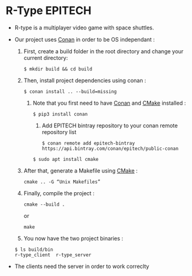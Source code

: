 # R-Type EPITECH

* R-type is a multiplayer video game with space shuttles.

* Our project uses [Conan](https://conan.io/) in order to be OS independant :
    1. First, create a build folder in the root directory and change your current directory:
        ```
        $ mkdir build && cd build
        ```
    2. Then, install project dependencies using conan :
        ```
        $ conan install .. --build=missing
        ```
        1. Note that you first need to have [Conan](https://conan.io/) and [CMake](https://cmake.org/) installed :
            ```
            $ pip3 install conan
            ```
            1. Add EPITECH bintray repository to your conan remote repository list
                ```
                $ conan remote add epitech-bintray https://api.bintray.com/conan/epitech/public-conan
                ```
            ```
            $ sudo apt install cmake
            ```
    3. After that, generate a Makefile using [CMake](https://cmake.org/) :
        ```
        cmake .. -G “Unix Makefiles”
        ```
    4. Finally, compile the project :
        ```
        cmake --build .
        ```
        or
        ```
        make
        ```
    5. You now have the two project binaries :
    ```
    $ ls build/bin
    r-type_client  r-type_server
    ```            

* The clients need the server in order to work correclty